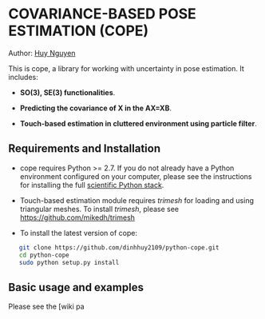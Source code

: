 COVARIANCE-BASED POSE ESTIMATION (COPE)
====================================

Author: [Huy Nguyen](https://sites.google.com/view/huy-nguyen/home)

This is cope, a library for working with uncertainty in pose estimation. It includes:

- **SO(3), SE(3) functionalities**.

- **Predicting the covariance of X in the AX=XB**.

- **Touch-based estimation in cluttered environment using particle filter**.

Requirements and Installation
-----------------------------

- cope requires Python >= 2.7. If you do not already have a Python environment configured on your computer, please see the instructions for installing the full [scientific Python stack](https://scipy.org/install.html).

- Touch-based estimation module requires *trimesh* for loading and using triangular meshes. To install *trimesh*, please see https://github.com/mikedh/trimesh

- To install the latest version of cope:
```bash    
   git clone https://github.com/dinhhuy2109/python-cope.git
   cd python-cope
   sudo python setup.py install
```


Basic usage and examples
------------

Please see the [wiki pa